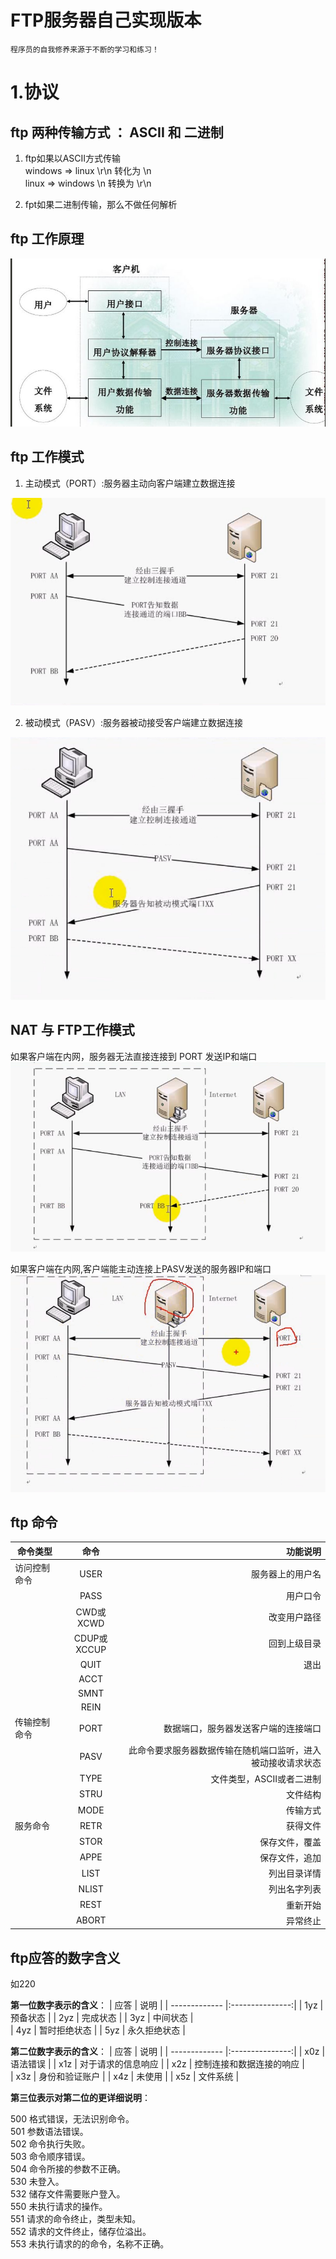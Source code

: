 # FTP服务器自己实现版本
    程序员的自我修养来源于不断的学习和练习！

# 1.协议
## ftp 两种传输方式 ： ASCII 和 二进制

1. ftp如果以ASCII方式传输   
windows => linux        \r\n 转化为 \n   
linux   => windows      \n 转换为 \r\n

2. fpt如果二进制传输，那么不做任何解析 

## ftp 工作原理

[![工作原理](img/workflow.png "title")]()

## ftp 工作模式
1. 主动模式（PORT）:服务器主动向客户端建立数据连接  

[![工作原理](img/port.png "title")]()

2. 被动模式（PASV）:服务器被动接受客户端建立数据连接   

[![工作原理](img/pasv.png "title")]()

## NAT 与 FTP工作模式

如果客户端在内网，服务器无法直接连接到 PORT 发送IP和端口
[![工作原理](img/nat_port.png "title")]()

如果客户端在内网,客户端能主动连接上PASV发送的服务器IP和端口
[![工作原理](img/nat_pasv.png "title")]()

## ftp 命令

| 命令类型       | 命令          | 功能说明  |
| ------------- |:-------------:| -----:|
| 访问控制命令   | USER          | 服务器上的用户名 |
|               | PASS          |   用户口令    |
|               | CWD或XCWD     |  改变用户路径 |
|               | CDUP或XCCUP   |  回到上级目录 |
|               | QUIT          |  退出        |
|               | ACCT          |              |
|               | SMNT          |              |
|               | REIN          |              |
| 传输控制命令   | PORT          |数据端口，服务器发送客户端的连接端口             |
|               | PASV          |此命令要求服务器数据传输在随机端口监听，进入被动接收请求状态              |
|               | TYPE          |文件类型，ASCII或者二进制   |
|               | STRU          |文件结构   |
|               | MODE          |传输方式   |
| 服务命令       | RETR          |获得文件   |
|               | STOR          |保存文件，覆盖   |
|               | APPE          |保存文件，追加   |
|               | LIST          |列出目录详情   |
|               | NLIST         |列出名字列表   |
|               | REST          |重新开始   |
|               | ABORT         |异常终止   |

## ftp应答的数字含义

如220   

__第一位数字表示的含义__：
| 应答          | 说明          | 
| ------------- |:---------------:|
| 1yz           | 预备状态         | 
| 2yz           | 完成状态         |
| 3yz           | 中间状态         |  
| 4yz           | 暂时拒绝状态         | 
| 5yz           | 永久拒绝状态         | 

__第二位数字表示的含义__：
| 应答          | 说明          | 
| ------------- |:---------------:|
| x0z           | 语法错误         | 
| x1z           | 对于请求的信息响应         |
| x2z           | 控制连接和数据连接的响应         |  
| x3z           | 身份和验证账户         | 
| x4z           | 未使用         | 
| x5z           | 文件系统         | 

__第三位表示对第二位的更详细说明__：

500 格式错误，无法识别命令。     
501 参数语法错误。     
502 命令执行失败。     
503 命令顺序错误。     
504 命令所接的参数不正确。     
530 未登入。        
532 储存文件需要账户登入。     
550 未执行请求的操作。       
551 请求的命令终止，类型未知。       
552 请求的文件终止，储存位溢出。          
553 未执行请求的的命令，名称不正确。